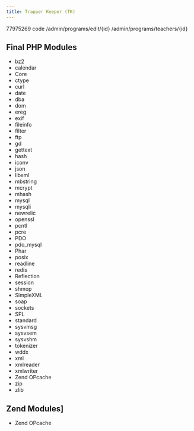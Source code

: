 ```yaml
---
title: Trapper Keeper (TK)
---
```


77975269 code
/admin/programs/edit/{id}
/admin/programs/teachers/{id}

## Final PHP Modules

- bz2
- calendar
- Core
- ctype
- curl
- date
- dba
- dom
- ereg
- exif
- fileinfo
- filter
- ftp
- gd
- gettext
- hash
- iconv
- json
- libxml
- mbstring
- mcrypt
- mhash
- mysql
- mysqli
- newrelic
- openssl
- pcntl
- pcre
- PDO
- pdo_mysql
- Phar
- posix
- readline
- redis
- Reflection
- session
- shmop
- SimpleXML
- soap
- sockets
- SPL
- standard
- sysvmsg
- sysvsem
- sysvshm
- tokenizer
- wddx
- xml
- xmlreader
- xmlwriter
- Zend OPcache
- zip
- zlib

## Zend Modules]

- Zend OPcache
